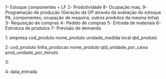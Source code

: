 1- Estoque componentes + LF
2- Produtividade
8- Ocupação maq.
9- Programação de produção (Geração da OP através da avaliação do estoque PA, componentes, ocupação de maquina, outros produtos da mesma linha)
3- Requisição de compras
4- Pedido de compras
5- Entrada de materiais
6- Estrutura de produtos
7- Previsão de demanda

1:
empresa
cod_produto
nome_produto
unidade_medida
local
qtd_produto

2:
cod_produto
linha_producao
nome_produto
qtd_unidade_por_caixa
prod_unidade_por_minuto

3:

4:
data_entrada

